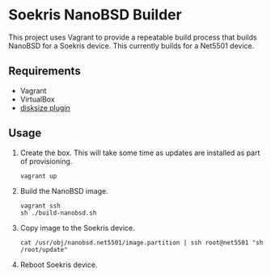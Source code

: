 # Soekris NanoBSD Builder
This project uses Vagrant to provide a repeatable build process that builds NanoBSD for a Soekris device. This currently builds for a Net5501 device.

## Requirements
- Vagrant
- VirtualBox
- [disksize plugin](https://github.com/sprotheroe/vagrant-disksize)

## Usage
1. Create the box. This will take some time as updates are installed as part of provisioning.

       vagrant up
2. Build the NanoBSD image.

       vagrant ssh
       sh ./build-nanobsd.sh
3. Copy image to the Soekris device.

       cat /usr/obj/nanobsd.net5501/image.partition | ssh root@net5501 "sh /root/update"

4. Reboot Soekris device.
